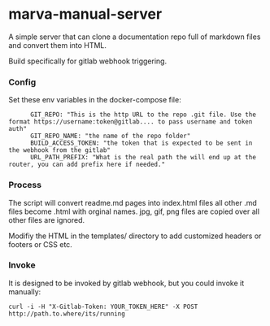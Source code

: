 # marva-manual-server

A simple server that can clone a documentation repo full of markdown files and convert them into HTML.

Build specifically for gitlab webhook triggering.

### Config
Set these env variables in the docker-compose file:
```
      GIT_REPO: "This is the http URL to the repo .git file. Use the format https://username:token@gitlab.... to pass username and token auth" 
      GIT_REPO_NAME: "the name of the repo folder"
      BUILD_ACCESS_TOKEN: "the token that is expected to be sent in the webhook from the gitlab"
      URL_PATH_PREFIX: "What is the real path the will end up at the router, you can add prefix here if needed."
```

### Process
The script will convert readme.md pages into index.html files all other .md files become .html with orginal names. jpg, gif, png files are copied over all other files are ignored.

Modifiy the HTML in the templates/ directory to add customized headers or footers or CSS etc.

### Invoke

It is designed to be invoked by gitlab webhook, but you could invoke it manually:
```
curl -i -H "X-Gitlab-Token: YOUR_TOKEN_HERE" -X POST http://path.to.where/its/running
```
